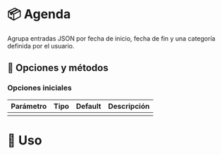 # 📦 Agenda

Agrupa entradas JSON por fecha de inicio, fecha de fin y una categoría definida
por el usuario.

## 🧰 Opciones y métodos

### Opciones iniciales

| Parámetro | Tipo | Default | Descripción |
|:---|:---|:---|:---|
|  |  |  |  | 




# 🚀 Uso
